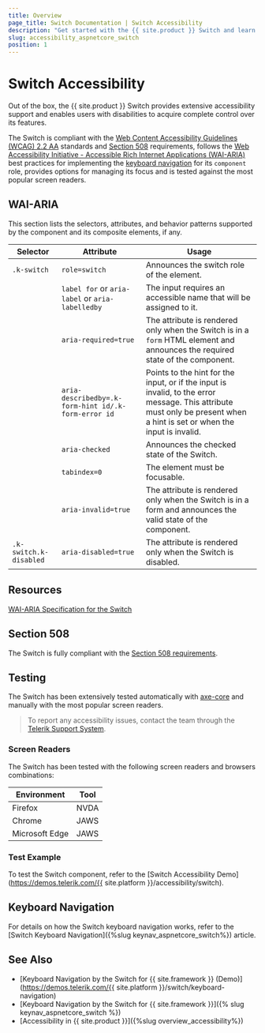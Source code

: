 ```yaml
---
title: Overview
page_title: Switch Documentation | Switch Accessibility
description: "Get started with the {{ site.product }} Switch and learn about its accessibility support for WAI-ARIA, Section 508, and WCAG 2.2."
slug: accessibility_aspnetcore_switch
position: 1
---
```


# Switch Accessibility

Out of the box, the {{ site.product }} Switch provides extensive accessibility support and enables users with disabilities to acquire complete control over its features.

The Switch is compliant with the [Web Content Accessibility Guidelines (WCAG) 2.2 AA](https://www.w3.org/TR/WCAG22/) standards and [Section 508](https://www.section508.gov/) requirements, follows the [Web Accessibility Initiative - Accessible Rich Internet Applications (WAI-ARIA)](https://www.w3.org/WAI/ARIA/apg/) best practices for implementing the [keyboard navigation](#keyboard-navigation) for its `component` role, provides options for managing its focus and is tested against the most popular screen readers.

## WAI-ARIA

This section lists the selectors, attributes, and behavior patterns supported by the component and its composite elements, if any.

| Selector | Attribute | Usage |
| -------- | --------- | ----- |
| `.k-switch` | `role=switch` | Announces the switch role of the element. |
|  | `label for` or `aria-label` or `aria-labelledby` | The input requires an accessible name that will be assigned to it. |
|  | `aria-required=true` | The attribute is rendered only when the Switch is in a `form` HTML element and announces the required state of the component. |
|  | `aria-describedby=.k-form-hint id/.k-form-error id` | Points to the hint for the input, or if the input is invalid, to the error message. This attribute must only be present when a hint is set or when the input is invalid. |
|  | `aria-checked` | Announces the checked state of the Switch. |
|  | `tabindex=0` | The element must be focusable. |
|  | `aria-invalid=true` | The attribute is rendered only when the Switch is in a form and announces the valid state of the component. |
| `.k-switch.k-disabled` | `aria-disabled=true` | The attribute is rendered only when the Switch is disabled. |

## Resources

[WAI-ARIA Specification for the Switch](https://www.w3.org/TR/wai-aria-1.2/#switch)

## Section 508

The Switch is fully compliant with the [Section 508 requirements](https://www.section508.gov/).

## Testing

The Switch has been extensively tested automatically with [axe-core](https://github.com/dequelabs/axe-core) and manually with the most popular screen readers.

> To report any accessibility issues, contact the team through the [Telerik Support System](https://www.telerik.com/account/support-center).

### Screen Readers

The Switch has been tested with the following screen readers and browsers combinations:

| Environment | Tool |
| ----------- | ---- |
| Firefox | NVDA |
| Chrome | JAWS |
| Microsoft Edge | JAWS |

### Test Example

To test the Switch component, refer to the [Switch Accessibility Demo](https://demos.telerik.com/{{ site.platform }}/accessibility/switch).

## Keyboard Navigation

For details on how the Switch keyboard navigation works, refer to the [Switch Keyboard Navigation]({%slug keynav_aspnetcore_switch%}) article.

## See Also

* [Keyboard Navigation by the Switch for {{ site.framework }} (Demo)](https://demos.telerik.com/{{ site.platform }}/switch/keyboard-navigation)
* [Keyboard Navigation by the Switch for {{ site.framework }}]({% slug keynav_aspnetcore_switch %})
* [Accessibility in {{ site.product }}]({%slug overview_accessibility%})